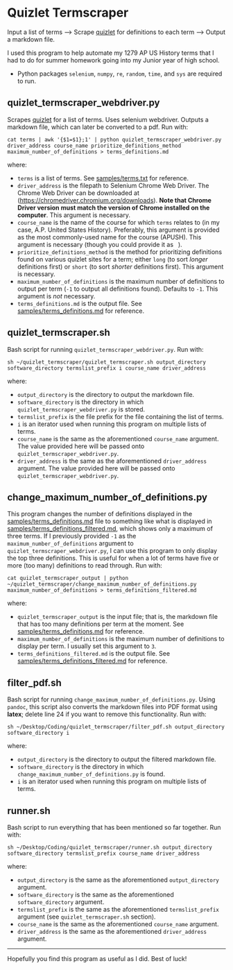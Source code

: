 # Quizlet Termscraper
Input a list of terms --> Scrape [quizlet](https://quizlet.com) for definitions to each term --> Output a markdown file.

I used this program to help automate my 1279 AP US History terms that I had to do for summer homework going into my Junior year of high school.

- Python packages `selenium`, `numpy`, `re`, `random`, `time`, and `sys` are required to run.

## **quizlet_termscraper_webdriver.py**
Scrapes [quizlet](https://quizlet.com) for a list of terms. Uses selenium webdriver. Outputs a markdown file, which can later be converted to a pdf. Run with:
```
cat terms | awk '{$1=$1};1' | python quizlet_termscraper_webdriver.py driver_address course_name prioritize_definitions_method maximum_number_of_definitions > terms_definitions.md
```
where:
- `terms` is a list of terms. See [samples/terms.txt](https://github.com/pnlong/quizlet_termscraper/blob/main/samples/terms.txt) for reference.
- `driver_address` is the filepath to Selenium Chrome Web Driver. The Chrome Web Driver can be downloaded at (https://chromedriver.chromium.org/downloads). **Note that Chrome Driver version must match the version of Chrome installed on the computer**. This argument is necessary.
- `course_name` is the name of the course for which `terms` relates to (in my case, A.P. United States History). Preferably, this argument is provided as the most commonly-used name for the course (APUSH). This argument is necessary (though you could provide it as ` `).
- `prioritize_definitions_method` is the method for prioritizing definitions found on various quizlet sites for a term; either `long` (to sort *longer* definitions first) or `short` (to sort *shorter* definitions first). This argument is necessary.
- `maximum_number_of_definitions` is the maximum number of definitions to output per term (`-1` to output all definitions found). Defaults to `-1`. This argument is *not* necessary.
- `terms_definitions.md` is the output file. See [samples/terms_definitions.md](https://github.com/pnlong/quizlet_termscraper/blob/main/samples/terms_definitions.md) for reference.

## **quizlet_termscraper.sh**
Bash script for running `quizlet_termscraper_webdriver.py`. Run with:
```
sh ~/quizlet_termscraper/quizlet_termscraper.sh output_directory software_directory termslist_prefix i course_name driver_address
```
where:
- `output_directory` is the directory to output the markdown file.
- `software_directory` is the directory in which `quizlet_termscraper_webdriver.py` is stored.
- `termslist_prefix` is the file prefix for the file containing the list of terms.
- `i` is an iterator used when running this program on multiple lists of terms.
- `course_name` is the same as the aforementioned `course_name` argument. The value provided here will be passed onto `quizlet_termscraper_webdriver.py`.
- `driver_address` is the same as the aforementioned `driver_address` argument. The value provided here will be passed onto `quizlet_termscraper_webdriver.py`.

## **change_maximum_number_of_definitions.py**
This program changes the number of definitions displayed in the [samples/terms_definitions.md](https://github.com/pnlong/quizlet_termscraper/blob/main/samples/terms_definitions.md) file to something like what is displayed in [samples/terms_definitions_filtered.md](https://github.com/pnlong/quizlet_termscraper/blob/main/samples/terms_definitions_filtered.md), which shows only a maximum of three terms. If I previously provided `-1` as the `maximum_number_of_definitions` argument to `quizlet_termscraper_webdriver.py`, I can use this program to only display the top three definitions. This is useful for when a lot of terms have five or more (too many) definitions to read through. Run with:
```
cat quizlet_termscraper_output | python ~/quizlet_termscraper/change_maximum_number_of_definitions.py maximum_number_of_definitions > terms_definitions_filtered.md
```
where:
- `quizlet_termscraper_output` is the input file; that is, the markdown file that has too many definitions per term at the moment. See [samples/terms_definitions.md](https://github.com/pnlong/quizlet_termscraper/blob/main/samples/terms_definitions.md) for reference.
- `maximum_number_of_definitions` is the maximum number of definitions to display per term. I usually set this argument to `3`.
- `terms_definitions_filtered.md` is the output file. See [samples/terms_definitions_filtered.md](https://github.com/pnlong/quizlet_termscraper/blob/main/samples/terms_definitions_filtered.md) for reference.

## **filter_pdf.sh**
Bash script for running `change_maximum_number_of_definitions.py`. Using `pandoc`, this script also converts the markdown files into PDF format using **latex**; delete line 24 if you want to remove this functionality. Run with:
```
sh ~/Desktop/Coding/quizlet_termscraper/filter_pdf.sh output_directory software_directory i
```
where:
- `output_directory` is the directory to output the filtered markdown file.
- `software_directory` is the directory in which `change_maximum_number_of_definitions.py` is found.
- `i` is an iterator used when running this program on multiple lists of terms.

## **runner.sh**
Bash script to run everything that has been mentioned so far together. Run with:
```
sh ~/Desktop/Coding/quizlet_termscraper/runner.sh output_directory software_directory termslist_prefix course_name driver_address
```
where:
- `output_directory` is the same as the aforementioned `output_directory` argument.
- `software_directory` is the same as the aforementioned `software_directory` argument.
- `termslist_prefix` is the same as the aforementioned `termslist_prefix` argument (see `quizlet_termscraper.sh` section).
- `course_name` is the same as the aforementioned `course_name` argument.
- `driver_address` is the same as the aforementioned `driver_address` argument.

---

Hopefully you find this program as useful as I did. Best of luck!
